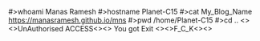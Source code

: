 #>whoami
Manas Ramesh
#>hostname
Planet-C15
#>cat My_Blog_Name 
https://manasramesh.github.io/mns
#>pwd
/home/Planet-C15
#>cd ..
<><>UnAuthorised ACCESS<><>
You got Exit
<><>F_C_K<><>
